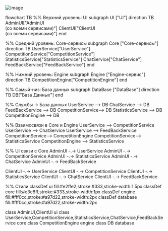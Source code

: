 ![image](https://github.com/user-attachments/assets/65240fb9-8298-4c4b-97bf-df82d8816db8)

flowchart TB
  %% Верхний уровень: UI
  subgraph UI ["UI"]
    direction TB
    AdminUI["AdminUI<br/>(со всеми сервисами)"]
    ClientUI["ClientUI<br/>(со всеми сервисами)"]
  end

  %% Средний уровень: Core-сервисы
  subgraph Core ["Core-сервисы"]
    direction TB
    UserService["UserService"]
    CompetitionService["CompetitionService"]
    StatisticsService["StatisticsService"]
    ChatService["ChatService"]
    FeedBackService["FeedBackService"]
  end

  %% Нижний уровень: Engine
  subgraph Engine ["Engine-сервис"]
    direction TB
    CompetitionEngine["CompetitionEngine"]
  end

  %% Самый-низ: База данных
  subgraph DataBase ["DataBase"]
    direction TB
    DB["База Данных"]
  end

  %% Службы → База данных
  UserService       --> DB
  ChatService       --> DB
  FeedBackService   --> DB
  CompetitionService--> DB
  StatisticsService --> DB
  CompetitionEngine --> DB

  %% Взаимосвязи в Core и Engine
  UserService       --> CompetitionService
  UserService       --> ChatService
  UserService       --> FeedBackService
  CompetitionService--> CompetitionEngine
  CompetitionService--> StatisticsService
  CompetitionEngine --> StatisticsService

  %% UI связи с Core
  AdminUI -.-> UserService
  AdminUI -.-> CompetitionService
  AdminUI -.-> StatisticsService
  AdminUI -.-> ChatService
  AdminUI -.-> FeedBackService

  ClientUI -.-> UserService
  ClientUI -.-> CompetitionService
  ClientUI -.-> StatisticsService
  ClientUI -.-> ChatService
  ClientUI -.-> FeedBackService

  %% Стили
  classDef ui        fill:#e2ffe2,stroke:#333,stroke-width:1.5px
  classDef core      fill:#e3e8ff,stroke:#333,stroke-width:1px
  classDef engine    fill:#fff0cc,stroke:#a97d22,stroke-width:2px
  classDef database  fill:#fff0cc,stroke:#a97d22,stroke-width:2px

  class AdminUI,ClientUI ui
  class UserService,CompetitionService,StatisticsService,ChatService,FeedBackService core
  class CompetitionEngine engine
  class DB database
